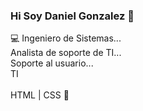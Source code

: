 ### Hi Soy Daniel Gonzalez 👋


💻 Ingeniero de Sistemas...
<br>
Analista de soporte de TI...
<br>
Soporte al usuario...
<br>
TI  
<br>
HTML | CSS 🚀



